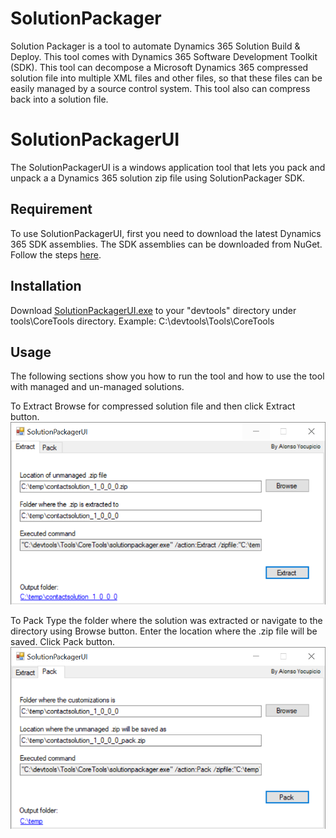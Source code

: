 # SolutionPackager
Solution Packager is a tool to automate Dynamics 365 Solution Build & Deploy. 
This tool comes with Dynamics 365 Software Development Toolkit (SDK). 
This tool can decompose a Microsoft Dynamics 365 compressed solution file into multiple XML files and other files, 
so that these files can be easily managed by a source control system. 
This tool also can compress back into a solution file.

# SolutionPackagerUI
The SolutionPackagerUI is a windows application tool that lets you pack and unpack a a Dynamics 365 solution zip file using SolutionPackager SDK.

## Requirement
To use SolutionPackagerUI, first you need to download the latest Dynamics 365 SDK assemblies. 
The SDK assemblies can be downloaded from NuGet. 
Follow the steps [here](https://docs.microsoft.com/en-us/dynamics365/customerengagement/on-premises/developer/download-tools-nuget).

## Installation
Download [SolutionPackagerUI.exe](https://raw.githubusercontent.com/yocupicio/SolutionPackagerUI/master/SolutionPackagerUI.exe) to your "devtools" directory under tools\CoreTools directory.
Example:
 C:\devtools\Tools\CoreTools
 
## Usage
The following sections show you how to run the tool and how to use the tool with managed and un-managed solutions.

To Extract
Browse for compressed solution file and then click Extract button.
 ![extract](https://raw.githubusercontent.com/yocupicio/SolutionPackagerUI/master/images/extract.png)

To Pack
Type the folder where the solution was extracted or navigate to the directory using Browse button.
Enter the location where the .zip file will be saved.
Click Pack button.
 ![pack](https://raw.githubusercontent.com/yocupicio/SolutionPackagerUI/master/images/pack.png)
